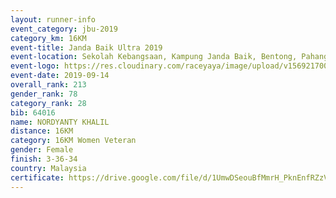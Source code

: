 ```yaml
---
layout: runner-info 
event_category: jbu-2019 
category_km: 16KM 
event-title: Janda Baik Ultra 2019
event-location: Sekolah Kebangsaan, Kampung Janda Baik, Bentong, Pahang, Malaysia 
event-logo: https://res.cloudinary.com/raceyaya/image/upload/v1569217009/logo/janda-baik_vch1pc.jpg 
event-date: 2019-09-14 
overall_rank: 213
gender_rank: 78
category_rank: 28
bib: 64016
name: NORDYANTY KHALIL
distance: 16KM
category: 16KM Women Veteran
gender: Female
finish: 3-36-34
country: Malaysia
certificate: https://drive.google.com/file/d/1UmwDSeouBfMmrH_PknEnfRZzVoxI7wiy/view?usp=sharing
---
```

